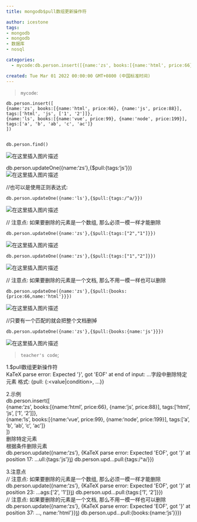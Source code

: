 ```yaml
---
title: mongodb$pull数组更新操作符

author: icestone
tags:
- mongodb
- mongodb
- 数据库
- nosql

categories:  
  - mycode:db.person.insert([{name:'zs', books:[{name:'html', price:66}, {name:'js', price:88}], tags:['html', 'js', ['1', '2']]},{name:'ls', books:[{name:'vue', price:99}, {name:'node', price:199}], tags:['a', 'b', 'ab', 'c', 'ac']}])db.person.find().  

created: Tue Mar 01 2022 00:00:00 GMT+0800 (中国标准时间)
---
```

> `mycode`:

    db.person.insert([
    {name:'zs', books:[{name:'html', price:66}, {name:'js', price:88}], tags:['html', 'js', ['1', '2']]},
    {name:'ls', books:[{name:'vue', price:99}, {name:'node', price:199}], tags:['a', 'b', 'ab', 'c', 'ac']}
    ])
    

    db.person.find()
    

![在这里插入图片描述](https://img-blog.csdnimg.cn/a37f474edfee45c7843a3e97d8ee4a40.png)

db.person.updateOne({name:‘zs’},{$pull:{tags:‘js’}})  
![在这里插入图片描述](https://img-blog.csdnimg.cn/0c1ca9bea58e4e0d88a0f8e4323171f5.png)

//也可以是使用正则表达式:

    db.person.updateOne({name:'ls'},{$pull:{tags:/^a/}})
    

![在这里插入图片描述](https://img-blog.csdnimg.cn/26d693ef957846c096e4bb3ae133c4fc.png)

// 注意点: 如果要删除的元素是一个数组, 那么必须一模一样才能删除

    db.person.updateOne({name:'zs'},{$pull:{tags:["2","1"]}})
    

![在这里插入图片描述](https://img-blog.csdnimg.cn/3c85ec1553e54db3b29948c98262a026.png)

    db.person.updateOne({name:'zs'},{$pull:{tags:["1","2"]}})
    

![在这里插入图片描述](https://img-blog.csdnimg.cn/138c1385996d44d5b2e5290695c06284.png)

// 注意点: 如果要删除的元素是一个文档, 那么不用一模一样也可以删除

    db.person.updateOne({name:'zs'},{$pull:{books:{price:66,name:'html'}}})
    

![在这里插入图片描述](https://img-blog.csdnimg.cn/5df64888b69e4e6a8b40be14cbc04c92.png)

//只要有一个匹配的就会把整个文档删掉

    db.person.updateOne({name:'zs'},{$pull:{books:{name:'js'}}})
    

![在这里插入图片描述](https://img-blog.csdnimg.cn/795a7f4f6ffd40e4a3b70d525fb4a412.png)

> `teacher's code`;

1.$pull数组更新操作符  
KaTeX parse error: Expected '}', got 'EOF' at end of input: …字段中删除特定元素 格式: {pull: {:<value|condition>, …}}

2.示例  
db.person.insert(\[  
{name:‘zs’, books:\[{name:‘html’, price:66}, {name:‘js’, price:88}\], tags:\[‘html’, ‘js’, \[‘1’, ‘2’\]\]},  
{name:‘ls’, books:\[{name:‘vue’, price:99}, {name:‘node’, price:199}\], tags:\[‘a’, ‘b’, ‘ab’, ‘c’, ‘ac’\]}  
\])  
删除特定元素  
根据条件删除元素  
db.person.update({name:‘zs’}, {KaTeX parse error: Expected 'EOF', got '}' at position 17: …ull:{tags:'js'}}̲) db.person.upd…pull:{tags:/^a/}})

3.注意点  
// 注意点: 如果要删除的元素是一个数组, 那么必须一模一样才能删除  
db.person.update({name:‘zs’}, {KaTeX parse error: Expected 'EOF', got '}' at position 23: …ags:\['2', '1'\]}}̲) db.person.upd…pull:{tags:\[‘1’, ‘2’\]}})  
// 注意点: 如果要删除的元素是一个文档, 那么不用一模一样也可以删除  
db.person.update({name:‘zs’}, {KaTeX parse error: Expected 'EOF', got '}' at position 37: …, name:'html'}}}̲) db.person.upd…pull:{books:{name:‘js’}}})